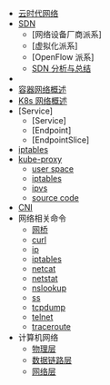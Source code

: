 - [云时代网络](Cloud%20Native%20Network/Cloud-Native-Network.md)
- [SDN](SDN/SDN-definition.md)
  - [网络设备厂商派系]
  - [虚拟化派系]
  - [OpenFlow 派系]
  - [SDN 分析与总结](SDN/SDN-分析与总结.md)
- 
- [容器网络概述](Cloud%20Native%20Network/Docker-容器网络概述.md)
- [K8s 网络概述](Cloud%20Native%20Network/K8s/K8s-网络概述.md)
- [Service]
  - [Service]
  - [Endpoint]
  - [EndpointSlice]
- [iptables](Linux%20Network/iptables.md)
- [kube-proxy](Cloud%20Native%20Network/K8s/kube-proxy/kube-proxy-intro.md)
  - [user space](Cloud%20Native%20Network/K8s/kube-proxy/kube-proxy-user-space.md)
  - [iptables](Cloud%20Native%20Network/K8s/kube-proxy/kube-proxy-iptables.md)
  - [ipvs](Cloud%20Native%20Network/K8s/kube-proxy/kube-proxy-ipvs.md)
  - [source code](Cloud%20Native%20Network/K8s/kube-proxy/kube-proxy-src.md)
- [CNI](Cloud%20Native%20Network/K8s/CNI/cni.md)
- 网络相关命令
  - [网桥](Linux%20Network/Command/cmd-brctl.md)
  - [curl](Linux%20Network/Command/cmd-curl.md)
  - [ip](Linux%20Network/Command/cmd-ip.md)
  - [iptables](Linux%20Network/Command/cmd-iptables.md)
  - [netcat](Linux%20Network/Command/cmd-netcat.md)
  - [netstat](Linux%20Network/Command/cmd-netstat.md)
  - [nslookup](Linux%20Network/Command/cmd-nslookup.md)
  - [ss](Linux%20Network/Command/cmd-ss.md)
  - [tcpdump](Linux%20Network/Command/cmd-tcpdump.md)
  - [telnet](Linux%20Network/Command/cmd-telnet.md)
  - [traceroute](Linux%20Network/Command/cmd-traceroute.md)
- 计算机网络
  - [物理层](Computer%20Network/computer-network-physical.md)
  - [数据链路层](Computer%20Network/computer-network-data-link.md)
  - [网络层](Computer%20Network/computer-network-network.md)